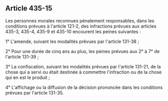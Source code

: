 Article 435-15
----
Les personnes morales reconnues pénalement responsables, dans les conditions
prévues à l'article 121-2, des infractions prévues aux articles 435-3, 435-4,
435-9 et 435-10 encourent les peines suivantes :

1° L'amende, suivant les modalités prévues par l'article 131-38 ;

2° Pour une durée de cinq ans au plus, les peines prévues aux 2° à 7° de
l'article 131-39 ;

3° La confiscation, suivant les modalités prévues par l'article 131-21, de la
chose qui a servi ou était destinée à commettre l'infraction ou de la chose qui
en est le produit ;

4° L'affichage ou la diffusion de la décision prononcée dans les conditions
prévues par l'article 131-35.

